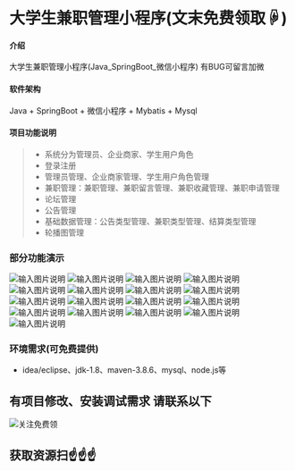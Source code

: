 # 大学生兼职管理小程序(文末免费领取☟)
> 
#### 介绍
大学生兼职管理小程序(Java_SpringBoot_微信小程序)
有BUG可留言加微

#### 软件架构
Java + SpringBoot + 微信小程序 + Mybatis + Mysql


#### 项目功能说明


> + 系统分为管理员、企业商家、学生用户角色
> + 登录注册
> + 管理员管理、企业商家管理、学生用户角色管理
> + 兼职管理：兼职管理、兼职留言管理、兼职收藏管理、兼职申请管理
> + 论坛管理
> + 公告管理
> + 基础数据管理：公告类型管理、兼职类型管理、结算类型管理
> + 轮播图管理


### 部分功能演示
![输入图片说明](photo/1-1.png)
![输入图片说明](photo/1-2.png)
![输入图片说明](photo/1-3.png)
![输入图片说明](photo/1-4.png)
![输入图片说明](photo/1-5.png)
![输入图片说明](photo/1-6.png)
![输入图片说明](photo/1-7.png)
![输入图片说明](photo/1-8.png)
![输入图片说明](photo/1-9.png)
![输入图片说明](photo/1-10.png)
![输入图片说明](photo/1-11.png)
![输入图片说明](photo/2-1.png)
![输入图片说明](photo/2-2.png)
![输入图片说明](photo/2-3.png)
![输入图片说明](photo/2-4.png)
![输入图片说明](photo/2-5.png)
![输入图片说明](photo/2-6.png)


### 环境需求(可免费提供)
- idea/eclipse、jdk-1.8、maven-3.8.6、mysql、node.js等


## 有项目修改、安装调试需求 请联系以下
![关注免费领](联系.png)

## 获取资源扫☝☝☝


